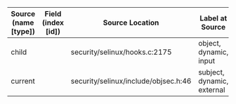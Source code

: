 | Source (name [type])    | Field (index [id]) | Source Location                       | Label at Source             |
|-------------------------|--------------------|---------------------------------------|-----------------------------|
| child                   |                    | security/selinux/hooks.c:2175         | object, dynamic, input      |
| current                 |                    | security/selinux/include/objsec.h:46  | subject, dynamic, external  |
